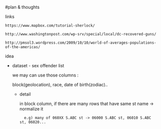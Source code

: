 #plan & thoughts



links

	https://www.mapbox.com/tutorial-sherlock/

	http://www.washingtonpost.com/wp-srv/special/local/dc-recovered-guns/

	http://pmsol3.wordpress.com/2009/10/10/world-of-averages-populations-of-the-americas/

idea

- dataset - sex offender list
	
	we may can use those columns : 
	
	block(geolocation), race, date of birth(zodiac)..
	
	
	- detail
	
		in block column, if there are many rows that have same st name -> normalize it
			
			e.g) many of 060XX S.ABC st -> 06000 S.ABC st, 06010 S.ABC st, 06020...
	

	